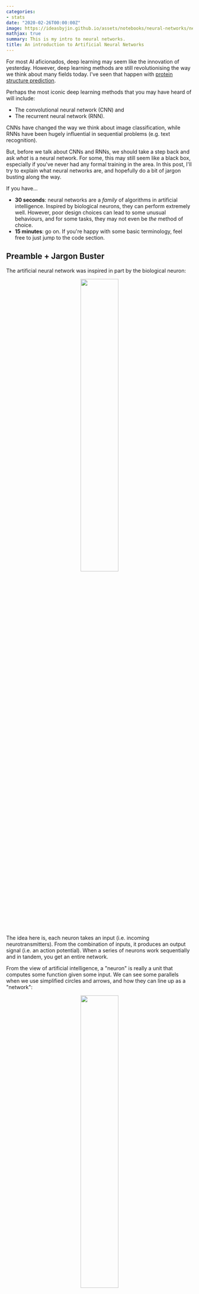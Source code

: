 ```yaml
---
categories:
- stats
date: "2020-02-26T00:00:00Z"
image: https://ideasbyjin.github.io/assets/notebooks/neural-networks/neuralnetwork.png
mathjax: true
summary: This is my intro to neural networks.
title: An introduction to Artificial Neural Networks
---
```


For most AI aficionados, deep learning may seem like the innovation of yesterday. However, deep learning methods are still revolutionising the way we think about many fields today. I've seen that happen with [protein structure prediction](https://www.nature.com/articles/s41586-019-1923-7).

Perhaps the most iconic deep learning methods that you may have heard of will include:
* The convolutional neural network (CNN) and 
* The recurrent neural network (RNN). 

CNNs have changed the way we think about image classification, while RNNs have been hugely influential in sequential problems (e.g. text recognition).

But, before we talk about CNNs and RNNs, we should take a step back and ask _what_ is a neural network. For some, this may still seem like a black box, especially if you've never had any formal training in the area. In this post, I'll try to explain what neural networks are, and hopefully do a bit of jargon busting along the way. 

If you have...
* **30 seconds**: neural networks are a _family_ of algorithms in artificial intelligence. Inspired by biological neurons, they can perform extremely well. However, poor design choices can lead to some unusual behaviours, and for some tasks, they may not even be _the_ method of choice.
* **15 minutes**: go on. If you're happy with some basic terminology, feel free to just jump to the code section.

## Preamble + Jargon Buster

The artificial neural network was inspired in part by the biological neuron:

<div style="text-align: center">
    <img src="https://upload.wikimedia.org/wikipedia/commons/4/44/Neuron3.png" width = "45%">
</div>


The idea here is, each neuron takes an input (i.e. incoming neurotransmitters). From the combination of inputs, it produces an output signal (i.e. an action potential). When a series of neurons work sequentially and in tandem, you get an entire network.

From the view of artificial intelligence, a "neuron" is really a unit that computes some function given some input. We can see some parallels when we use simplified circles and arrows, and how they can line up as a "network":

<div style="text-align: center">
    <img src="/assets/notebooks/neural-networks/neuralnetwork.png" width = "45%">
</div>


What makes neural networks special, in my view, are three things:

* **Neuron internals**: Each neuron can transform the input data. Once transformed, the data lies in a so-called hidden or "latent" space. In the original space, the data may not have had any obvious patterns, but in the latent representation, the data may show some neat patterns.
* **Backpropagation**: Using some neat calculus tricks, neural networks can be fine-tuned very well
* **Flexible architectures**: There are loads of ways to build networks to tailor for your type of data.

I've explained points 2 and 3 in more detail in the "Appendix" at the bottom. We'll explain point 1 as it's crucial.

### Neuron internals

To understand what we mean by 
> neural networks can transform the input data

We have to first review the humble linear regression - the "line of best fit".

$$ y = mx + b$$

The idea is that the predictor variable, $$y$$, is equivalent to a sum of the variable $$x$$ that's multiplied by some
value $$m$$, along with an adjusting constant, $$b$$.

You can expand the idea to have multiple types of $$x$$s and their associated multipliers. To make life easier, and to keep consistency with math textbook notation, let's rewrite

$$ y = m_1x_1 + m_2x_2 + ... + b $$

as 

$$ y = b_1x_1 + b_2x_2 + ... + b_0 $$

Each of these $$b_1, b_2, ... $$ are multipliers; or in neural network speak, the _weights_. They are also known as a
model's "parameters". By changing the $$b$$ values, the value of $$y$$ will change. 

The final term, $$b_0$$, is the intercept of the linear model, or _bias_ in neural network speak.

What neural networks do is to use the output of the linear regression, then apply _another_ mathematical function.

These functions are called _activation functions_. For example, the _sigmoid_ function

$$ S(y) = \dfrac{1}{1+e^{-y}} $$

is a non-linear function that transforms the output of the linear regression data into an S-shape.


```python
import numpy as np
import matplotlib.pyplot as plt

# Check out my matplotlib stylesheet!
plt.style.use("bbc")

fig, ax = plt.subplots(1,2)

# Let's just get 20 values from -10 to +10. (we do +11 here otherwise it stops at 9.)
y = np.arange(-10, 11)

def sigmoid(v):
    return 1./(1+np.exp(-1.*v))

ax[0].plot(y)
ax[1].plot(sigmoid(y))

ax[0].set_title("Value of y")
ax[1].set_title("Value of sigmoid(y)")

fig.set_size_inches((8,4))
```

<div style="text-align: center">
    <img src="/assets/notebooks/neural-networks/output_3_0.png" width = "55%">
</div>

Thus, a neuron with a **sigmoid** _activation function_ squishes the output of a linear regression into an S-curve within 0 and 1. If we repeat a similar type of logic across all neurons, the inputs will get transformed according to what we choose as the activation function. 

Once the data has been transformed by the activation function, this _transformed_ data can then be used as the input to a new group of neurons downstream! The downstream layer of neurons may or may not use the same activation function on the transformed data from the previous layer.

There's quite a few activation functions, and I've written a couple here for reference:

| Name | Equation | Range | What does it look like |
| ---- | -------- | ----- | ---------------------- |
| Linear | $$y$$ | $$-\infty, +\infty$$ | Just a straight diagonal line |
| Sigmoid | $$ S(y) = \dfrac{1}{1+e^{-y}} $$ | 0,1 | Shaped like an S curve |
| TanH | $$ tanh(y) $$ | -1,1 | Shaped like an S curve |
| Rectified Linear Unit (ReLu) | $$ Relu(y) = max(0,y) $$ | 0, $$\infty$$ |  Flat until y = 0, then diagonal |
| Softmax | $$ Softmax(y) = \dfrac{e^y}{\sum_{i=1}^{K} e^{y}} $$ | 0,1 | Shaped like an S curve |


```python
def tanh(v):
    return np.tanh(v)

def relu(v):
    return list(map(lambda _: max(0, _), v))

fig, axes = plt.subplots(2,2)
ax = axes.flatten()

ax[0].plot(y)
ax[1].plot(sigmoid(y))
ax[2].plot(tanh(y))
ax[3].plot(relu(y))

ax[0].set_title("Value of y")
ax[1].set_title("Value of sigmoid(y)")
ax[2].set_title("Value of tanh(y)")
ax[3].set_title("Value of Relu(y)")

fig.set_size_inches((8,8))
```

<div style="text-align: center">
    <img src="/assets/notebooks/neural-networks/output_5_0.png" width = "45%">
</div>


Now when we talk about neural networks, there is some jargon that's bound to float around. I'll leave this here for reference.

## Jargon Summary
* _Neuron_ : we refer to a neuron as one unit that computes some calculation.
* _Loss_ : a metric to describe how far we are off from the true value
* _Bias_ : the intercept
* _Weights_ : a series of multipliers for each variable
* _Activation function_ : a function that is applied to transform the output of a neuron

## The task at hand

To start, let's get some RNAseq data from GTEx. This diagram from [Nature](https://www.nature.com/articles/nature24277) just shows the huge diversity of the gene expression data sources.
Building on a [previous post](../../../2019/12/18/clustering-2.html) where I clustered gene expression levels using DBSCAN, let's try to use a supervised approach and predict the tissues instead.

![image](https://media.springernature.com/full/springer-static/image/art%3A10.1038%2Fnature24277/MediaObjects/41586_2017_Article_BFnature24277_Fig1_HTML.jpg)

### What are the use cases?
* If there is a loss of documentation, the gene expression pattern may tell us what tissue a sample is likely to be derived from.
* Determine if related tissues show similar expression profiles; vice-versa, do some genes behave in the same way across some tissues?
* Establish the boundaries of a "normal" or "healthy" tissue based on gene expression, allowing us to detect anomalies

## Data Prep

As I covered in my previous post, the GTEx gene expression data is pretty big. In fact, getting it all at once is not ideal. We're going to use some tricks:

* "Stream" the data – have a pointer to the data, but don't bring it in all at once.
* Use the most variably expressed genes - if a gene is expressed everywhere with low rates, or is only found in, say, one sample, it's not that informative.
* Use protein-coding genes.


```python
# Importing useful things

import pandas as pd
import matplotlib.pyplot as plt
from urllib.request import urlopen
from gzip import GzipFile
import io
import multiprocessing as mp
import numpy as np

# Some utility functions - feel free to skip
DECODE_CODEC = 'utf-8'

# This is the length of an Ensembl gene identifier which we'll use later.
ENSEMBL_LENGTH = 15

def stream_request(url):
    """
    Open a connection to some url, then stream data from it
    This has the advantage of:
    A. We don't have to wait for the entire file to download to do operations
    B. We can perform some operations on-the-fly
    """
    fh = urlopen(url)
    buffer = io.StringIO()
    
    for line in fh:
        decoded = line.decode(DECODE_CODEC)
        buffer.write(decoded)
    fh.close()
    
    # Reset the StringIO buffer to byte position 0
    buffer.seek(0)
    return buffer
    
def stream_request_to_pandas(url: str, sep: str = '\t') -> pd.DataFrame:
    streamed_buffer = stream_request(url)
    return pd.read_csv(streamed_buffer, sep = sep)
```


```python
# Stream in and read protein-coding genes from HGNC
geneUrl = "https://www.genenames.org/cgi-bin/download/custom?col=gd_app_sym&col=gd_pub_ensembl_id&status=Approved&hgnc_dbtag=on&order_by=gd_app_sym_sort&format=text&where=(gd_pub_chrom_map%20not%20like%20%27%25patch%25%27%20and%20gd_pub_chrom_map%20not%20like%20%27%25alternate%20reference%20locus%25%27)%0Aand%20gd_locus_type%20=%20%27gene%20with%20protein%20product%27&submit=submit"

# This is a short way to convert that URL into a table
gene_df = stream_request_to_pandas(geneUrl)

# Let's see what it looks like
gene_df.head()
```




<div>
<style scoped>
    .dataframe tbody tr th:only-of-type {
        vertical-align: middle;
    }

    .dataframe tbody tr th {
        vertical-align: top;
    }

    .dataframe thead th {
        text-align: right;
    }
</style>
<table border="1" class="dataframe">
  <thead>
    <tr style="text-align: right;">
      <th></th>
      <th>Approved symbol</th>
      <th>Ensembl gene ID</th>
    </tr>
  </thead>
  <tbody>
    <tr>
      <th>0</th>
      <td>A1BG</td>
      <td>ENSG00000121410</td>
    </tr>
    <tr>
      <th>1</th>
      <td>A1CF</td>
      <td>ENSG00000148584</td>
    </tr>
    <tr>
      <th>2</th>
      <td>A2M</td>
      <td>ENSG00000175899</td>
    </tr>
    <tr>
      <th>3</th>
      <td>A2ML1</td>
      <td>ENSG00000166535</td>
    </tr>
    <tr>
      <th>4</th>
      <td>A3GALT2</td>
      <td>ENSG00000184389</td>
    </tr>
  </tbody>
</table>
</div>




```python
# Keep a list of protein identifiers here
proteins = gene_df['Ensembl gene ID'].values
```

Now let's get that big GTEx file 


```python
# Open a handle onto the GTEx expression data
URL = "https://storage.googleapis.com/gtex_analysis_v8/rna_seq_data/GTEx_Analysis_2017-06-05_v8_RNASeQCv1.1.9_gene_tpm.gct.gz"
urlHandle = urlopen(URL)

fh = GzipFile(fileobj=urlHandle)

# ignore the first two lines as they contain shape of the file
_ = fh.readline()
_ = fh.readline()
```

From that big GTEx file, let's get the column names; this is in the third line of the file.


```python
header = fh.readline().decode(DECODE_CODEC).strip().split('\t')
```

Now, each line looks something like this:


```python
first_row = np.array(fh.readline().decode(DECODE_CODEC).strip().split('\t'))
columns = np.append( np.array([0,1]), np.random.randint(2, len(header), 20) )

pd.DataFrame([first_row[columns]], columns=np.array(header)[columns])
```




<div>
<style scoped>
    .dataframe tbody tr th:only-of-type {
        vertical-align: middle;
    }

    .dataframe tbody tr th {
        vertical-align: top;
    }

    .dataframe thead th {
        text-align: right;
    }
</style>
<table border="1" class="dataframe">
  <thead>
    <tr style="text-align: right;">
      <th></th>
      <th>Name</th>
      <th>Description</th>
      <th>GTEX-12WSF-0011-R7b-SM-5HL99</th>
      <th>GTEX-WYVS-2526-SM-3NMAT</th>
      
      <th>...</th>
      
      <th>GTEX-13OW7-0011-R4b-SM-5O9CX</th>
      <th>GTEX-VJYA-1826-SM-4KL1W</th>
    </tr>
  </thead>
  <tbody>
    <tr>
      <th>0</th>
      <td>ENSG00000223972.5</td>
      <td>DDX11L1</td>
      <td>0</td>
      <td>0</td>
      <td>...</td>
      <td>0</td>
      <td>0</td>
    </tr>
  </tbody>
</table>
<p>1 rows × 22 columns</p>
</div>



Okay, cool, so we now know that the third column onward just has numbers. The first column contains gene IDs.

Knowing this file format, let's get the most variable protein-coding genes. We'll also impose that at least half the samples have non-zero expression data. To assess variability, we're going to use a metric called mean absolute deviation, then store it. Another viable approach is calculating something like the entropy value.

Before we do so, we're going to log transform the data. GTEx data has lots of 0s, and TPM units can be out of scale.


```python
def get_gene_mad(values):
    """
    The mean absolute deviation is equal to avg( abs(x - avg) )
    """
    mu_x = np.mean(values)
    mad = np.mean(np.abs(values - mu_x))    
    return mad

def wrapper(index, line):
    """
    This is a function we'll call with a parallel pool connection.
    We ignore any line that contains non protein-coding genes
    """
    if index % 5000 == 0:
        print("Processing line {}".format(index))
        
    tokenised_line = line.decode(DECODE_CODEC).strip().split('\t')
    gene_id = tokenised_line[0][:ENSEMBL_LENGTH]
    
    # If it's not a protein-coding gene, let's ignore
    if gene_id not in proteins:
        return None
    
    numeric_values = np.array(tokenised_line[2:], dtype=float)
    array_cutoff = len(numeric_values) / 2.
    
    # If more than half the data is zero, then let's ignore
    if sum(numeric_values == 0) >= array_cutoff:
        return None
    
    numeric_values = np.log(numeric_values+1)
    mad = get_gene_mad(numeric_values)
    
    return gene_id, mad, tokenised_line
```

To see what log transformation can do, see this plot from my [previous post](../../../2019/12/18/clustering-2.html).


```python
keep_data = []
gene_mad = {}

# Close the previous connection
fh.close()

# Re-establish the connection, and skip the first three lines
urlHandle = urlopen(URL)
fh = GzipFile(fileobj=urlHandle)

print("Re-established connection, skipping 3 lines...")
[fh.readline() for i in range(3)]

# Let's parallelise this to make it faster
pool = mp.Pool(4)

# Let's get some results where we have just protein coding genes.
jobs = [pool.apply_async(wrapper, args=(i,line,)) for i,line in enumerate(fh) ]
results = [j.get() for j in jobs]
filtered_results = [ r for r in results if r is not None ]
del results
```

    Re-established connection, skipping 3 lines...
    Processing line 0
    ...
    Processing line 55000


Brilliant, now that we have our gene MAD values we can just select the top, say, 1000 genes.


```python
TOP = 1000
sorted_genes = sorted(filtered_results, key = lambda x: x[1], reverse=True)[:TOP]
```


```python
# Let's create a dataframe
df = pd.DataFrame(
    [ np.log(np.array(_[2][2:],float)+1) for _ in sorted_genes ],
    columns = header[2:],
    index = [ _[2][0] for _ in sorted_genes ]
)
df.head()
```




<div>
<style scoped>
    .dataframe tbody tr th:only-of-type {
        vertical-align: middle;
    }

    .dataframe tbody tr th {
        vertical-align: top;
    }

    .dataframe thead th {
        text-align: right;
    }
</style>
<table border="1" class="dataframe">
  <thead>
    <tr style="text-align: right;">
      <th></th>
      <th>GTEX-1117F-0226-SM-5GZZ7</th>
      <th>GTEX-1117F-0426-SM-5EGHI</th>
      <th>...</th>
      <th>GTEX-ZZPU-2626-SM-5E45Y</th>
      <th>GTEX-ZZPU-2726-SM-5NQ8O</th>
    </tr>
  </thead>
  <tbody>
    <tr>
      <th>ENSG00000175084.11</th>
      <td>4.326250</td>
      <td>9.315691</td>
      <td>...</td>
      <td>8.997889</td>
      <td>2.240710</td>
    </tr>
    <tr>
      <th>ENSG00000163017.13</th>
      <td>3.676301</td>
      <td>0.992881</td>
      <td>...</td>
      <td>1.218467</td>
      <td>1.942046</td>
    </tr>
    <tr>
      <th>ENSG00000129824.15</th>
      <td>0.657572</td>
      <td>0.301215</td>
      <td>...</td>
      <td>0.214224</td>
      <td>0.175381</td>
    </tr>
    <tr>
      <th>ENSG00000188257.10</th>
      <td>6.401751</td>
      <td>2.055661</td>
      <td>...</td>
      <td>4.836282</td>
      <td>6.042870</td>
    </tr>
    <tr>
      <th>ENSG00000133392.17</th>
      <td>4.576668</td>
      <td>2.816606</td>
      <td>...</td>
      <td>2.756840</td>
      <td>4.076181</td>
    </tr>
  </tbody>
</table>
<p>5 rows × 17382 columns</p>
</div>


#### Looking out for Batch Effects
While we have our top 1000 most variably expressed genes, there is a caveat! Gene expression data can be prone to batch effects (i.e. technical variation). To check for this behaviour, let's get some sample annotations.


```python
sample_url = "https://storage.googleapis.com/gtex_analysis_v8/annotations/GTEx_Analysis_v8_Annotations_SampleAttributesDS.txt"
sample_metadata = stream_request_to_pandas(sample_url)
subset = sample_metadata[sample_metadata['SAMPID'].isin(df.columns)].copy()

tissue_column = 'SMTSD'
batch_column = 'SMGEBTCH'

subset.iloc[:3][['SAMPID', tissue_column, batch_column]]
```




<div>
<style scoped>
    .dataframe tbody tr th:only-of-type {
        vertical-align: middle;
    }

    .dataframe tbody tr th {
        vertical-align: top;
    }

    .dataframe thead th {
        text-align: right;
    }
</style>
<table border="1" class="dataframe">
  <thead>
    <tr style="text-align: right;">
      <th></th>
      <th>SAMPID</th>
      <th>SMTSD</th>
      <th>SMGEBTCH</th>
    </tr>
  </thead>
  <tbody>
    <tr>
      <th>5</th>
      <td>GTEX-1117F-0226-SM-5GZZ7</td>
      <td>Adipose - Subcutaneous</td>
      <td>LCSET-4804</td>
    </tr>
    <tr>
      <th>6</th>
      <td>GTEX-1117F-0426-SM-5EGHI</td>
      <td>Muscle - Skeletal</td>
      <td>LCSET-4764</td>
    </tr>
    <tr>
      <th>7</th>
      <td>GTEX-1117F-0526-SM-5EGHJ</td>
      <td>Artery - Tibial</td>
      <td>LCSET-4764</td>
    </tr>
  </tbody>
</table>
</div>



We can see that each sample has an associated batch ID. We can colour our plot by the batch ID and the tissue:


```python
from sklearn.decomposition import PCA

sample_id_to_batch = subset[['SAMPID', batch_column]]
sample_id_to_tissue = subset[['SAMPID', tissue_column]]

pca = PCA()

# We take the transpose of our gene expression because otherwise PCA would find the samples that are most varied
# Rather than the genes that are most varied.
coords = pca.fit_transform(df.T.values)

fig, ax = plt.subplots(1,2)

special_tissue = 'Muscle - Skeletal'
tissue_dots = np.argwhere(sample_id_to_tissue[tissue_column]==special_tissue).flatten()

t1_name = "LCSET-4822"
t2_name = "LCSET-4824"
t3_name = "LCSET-4416"
t4_name = "LCSET-10515"

t1 = np.argwhere(sample_id_to_batch[batch_column]==t1_name).flatten() 
t2 = np.argwhere(sample_id_to_batch[batch_column]==t2_name).flatten()
t3 = np.argwhere(sample_id_to_batch[batch_column]==t3_name).flatten()

t4 = np.argwhere(sample_id_to_batch[batch_column]==t4_name).flatten()

t1_inter = np.intersect1d(t1, tissue_dots)
t2_inter = np.intersect1d(t2, tissue_dots)
t3_inter = np.intersect1d(t3, tissue_dots)
t4_inter = np.intersect1d(t4, tissue_dots)

ax[0].scatter(coords[:,0], coords[:,1], color = '#c3c3c3', alpha = 0.3)
ax[0].scatter(coords[tissue_dots,0], coords[tissue_dots,1], color = '#348abd', 
              label = special_tissue)

ax[1].scatter(coords[:,0], coords[:,1], color = '#c3c3c3', alpha = 0.3)
ax[1].scatter(coords[t1_inter,0], coords[t1_inter,1], color = 'green', label = "Batch {}".format(t1_name))
ax[1].scatter(coords[t2_inter,0], coords[t2_inter,1], color = '#a60628', label = "Batch {}".format(t2_name))
ax[1].scatter(coords[t3_inter,0], coords[t3_inter,1], color = '#ffd700', label = "Batch {}".format(t3_name))
ax[1].scatter(coords[t4_inter,0], coords[t4_inter,1], color = '#f58426', label = "Batch {}".format(t4_name))

ax[0].legend(loc='upper right')
ax[1].legend(loc='upper right')
fig.set_size_inches((10,5))
```

<div style="text-align: center">
    <img src="/assets/notebooks/neural-networks/output_29_1.png" width = "75%">
</div>

There does seem to be some level of batch effect, which we can adjust using tools like [ComBat](https://github.com/brentp/combat.py), but we won't do that here, and use the data as-is for simplicity.

## Coding up the NN

To code up our neural network, we are spoiled for choice - there's loads of solutions (TensorFlow, PyTorch), but the simplest framework in my mind is Keras. One of the advantages of Keras is that it is very easy to read, and covers a a good range of use cases (e.g. convolutional layers). To train a neural network to predict the tissue that a gene belongs to, we need to know which tissue the sample is from (i.e. the truth).


```python
subset.iloc[:3][['SAMPID', tissue_column]]
```




<div>
<style scoped>
    .dataframe tbody tr th:only-of-type {
        vertical-align: middle;
    }

    .dataframe tbody tr th {
        vertical-align: top;
    }

    .dataframe thead th {
        text-align: right;
    }
</style>
<table border="1" class="dataframe">
  <thead>
    <tr style="text-align: right;">
      <th></th>
      <th>SAMPID</th>
      <th>SMTSD</th>
    </tr>
  </thead>
  <tbody>
    <tr>
      <th>5</th>
      <td>GTEX-1117F-0226-SM-5GZZ7</td>
      <td>Adipose - Subcutaneous</td>
    </tr>
    <tr>
      <th>6</th>
      <td>GTEX-1117F-0426-SM-5EGHI</td>
      <td>Muscle - Skeletal</td>
    </tr>
    <tr>
      <th>7</th>
      <td>GTEX-1117F-0526-SM-5EGHJ</td>
      <td>Artery - Tibial</td>
    </tr>
  </tbody>
</table>
</div>



Since our data is arranged in the format of _genes $$\times$$ samples_ , we are going to transpose the matrix. This is because we want the neural network to take, the expression profile _per sample_ as opposed to _per gene_. 
This way, it'll predict what tissue we should assign for a particular sample.


```python
# Get a dictionary of sample id to tissue site
sample_to_tissue = dict(subset[['SAMPID', tissue_column]].values)

# Get the tranposed matrix and subset a few columns for preview
mat = df.T
mat['TissueSite'] = [ sample_to_tissue[ix] for ix in mat.index ]
mat[ list(mat.columns[:3]) + ['TissueSite'] ]
```




<div>
<style scoped>
    .dataframe tbody tr th:only-of-type {
        vertical-align: middle;
    }

    .dataframe tbody tr th {
        vertical-align: top;
    }

    .dataframe thead th {
        text-align: right;
    }
</style>
<table border="1" class="dataframe">
  <thead>
    <tr style="text-align: right;">
      <th></th>
      <th>ENSG00000175084.11</th>
      <th>ENSG00000163017.13</th>
      <th>ENSG00000129824.15</th>
      <th>TissueSite</th>
    </tr>
  </thead>
  <tbody>
    <tr>
      <th>GTEX-1117F-0226-SM-5GZZ7</th>
      <td>4.326250</td>
      <td>3.676301</td>
      <td>0.657572</td>
      <td>Adipose - Subcutaneous</td>
    </tr>
    <tr>
      <th>GTEX-1117F-0426-SM-5EGHI</th>
      <td>9.315691</td>
      <td>0.992881</td>
      <td>0.301215</td>
      <td>Muscle - Skeletal</td>
    </tr>
    <tr>
      <th>GTEX-1117F-0526-SM-5EGHJ</th>
      <td>7.279319</td>
      <td>5.838313</td>
      <td>0.657520</td>
      <td>Artery - Tibial</td>
    </tr>
    <tr>
      <th>...</th>
      <td>...</td>
      <td>...</td>
      <td>...</td>
      <td>...</td>
    </tr>
    <tr>
      <th>GTEX-ZZPU-2626-SM-5E45Y</th>
      <td>8.997889</td>
      <td>1.218467</td>
      <td>0.214224</td>
      <td>Muscle - Skeletal</td>
    </tr>
    <tr>
      <th>GTEX-ZZPU-2726-SM-5NQ8O</th>
      <td>2.240710</td>
      <td>1.942046</td>
      <td>0.175381</td>
      <td>Adipose - Subcutaneous</td>
    </tr>
  </tbody>
</table>
<p>17382 rows × 4 columns</p>
</div>



### Applying the Neural Network

Now that we have a filtered dataset to work with (finally), we can now train a neural network. Each neural network can be described in terms of its "layers". Each layer essentially represents a set of neurons. There are three types of layers that we'll have in our network today:

* The input layer - a set of neurons that just emit the gene expression data
* The hidden layer - a set of neurons that take the gene expression values and transforms it
* The output layer - a set of neurons that predict what tissue it belongs to.

To illustrate this idea, it looks something like this:

<div style="text-align: center">
    <img src="/assets/notebooks/neural-networks/neuralnetwork-setup.png" width = "45%">
</div>

That sounds fairly easy, right? Let's set up our model using [Keras](https://keras.io/):


```python
# This is the simplest type of neural network setup
from keras.models import Sequential

# Dense layers
from keras.layers import Dense

# Function to convert tissue labels to a series of 1s and 0s
from keras.utils import to_categorical

# Convert the tissue labels to a Keras-friendly set of 1s and 0s

# Get the actual tissues
tissue_labels = mat[mat.columns[-1]]

# Get a mapping between tissue name and some random integer
tissue_labels_int = dict([ (v,i) for i,v in enumerate(set(tissue_labels)) ])

# Reverse this as well - it'll be useful for later.
tissue_labels_rev = dict([ (v,k) for k,v in tissue_labels_int.items() ])

# Convert the entire column to the mapped integer
tissue_labels_encoded = [tissue_labels_int[t] for t in tissue_labels]

# Convert to a Keras-friendly label set of 1s and 0s
labels = to_categorical(tissue_labels_encoded, num_classes=len(set(tissue_labels)))

# This will be useful for later.
indices = list(range(len(labels)))
```

Our "hidden" layer, which does the bulk of the computation, will be taking in the gene expression data across all samples, then apply the _activation function_. Now, deciding the precise architecture for this problem is somewhat subjective. There's no real guide (as far as I'm aware!) that recommends how many neurons should go in a particular layer, or how many layers there should be, full stop. Lots of this is about experimentation!

In this case, I'm going to have *one* hidden layer that takes the expression values of a 1000 genes, then compresses it into 200 "latent" genes using the ReLu activation function. During the development of this notebook, I also toyed with having two hidden layers (one with TanH activation, and the second with ReLu).


```python
layer1_squish = 400
layer2_squish = 200

# Initialise our model
model = Sequential()

# Add one layer to fit in the data
model.add(Dense(layer2_squish, input_shape=(len(mat.columns[:-1]),), activation='relu'))

### Alternative setup
# model.add(Dense(layer1_squish, input_shape=(len(mat.columns[:-1]),), activation='tanh'))
# model.add(Dense(layer2_squish, input_shape=(layer1_squish,), activation='relu'))

```

To cap it off, I will have an output layer that uses the Softmax function. This is an activation function that is useful for categorical data, and can assign a value between 0 to 1 - essentially acting as a value that acts like a probability.

Finally I will compile the model by:
* Using the stochastic gradient descent (SGD) optimiser - details for another time.
* A categorical cross-entropy loss function. This is essentially a function that tells the neural network how well it's doing with respect to the true labels. The job of the neural network is to minimise this loss using SGD.


```python
# Add one layer to do the prediction
model.add(Dense(len(set(tissue_labels)), input_shape=(layer2_squish,), activation = 'softmax'))

# Compile the model
model.compile(
    optimizer='sgd',
    loss='categorical_crossentropy',
    metrics=['accuracy']
)
```

Now that we got the model set up, what we'll do now is to split the data into a training and test set:


```python
from sklearn.model_selection import train_test_split

# Split to a 75/25 split using sklearn
train_x, test_x, train_y, test_y = train_test_split(mat, indices, random_state = 42)
```

Let's run the model on our training data. For training, we are going to set up so that...

* 400 examples are used for training at a time - this is called the "mini batch" strategy that helps speed things up
* Run 50 epochs, or iterations.


```python
# Let's run the model and run 50 iterations
model.fit(train_x[train_x.columns[:-1]].values , labels[train_y], epochs=50, batch_size = 400)
```

    Epoch 1/50
    13036/13036 [==============================] - 0s 32us/step - loss: 2.5404 - accuracy: 0.4580
    Epoch 2/50
    13036/13036 [==============================] - 0s 18us/step - loss: 1.0165 - accuracy: 0.7234
    Epoch 3/50
    13036/13036 [==============================] - 0s 21us/step - loss: 0.7074 - accuracy: 0.8045
    ...
    Epoch 48/50
    13036/13036 [==============================] - 0s 17us/step - loss: 0.1502 - accuracy: 0.9581
    Epoch 49/50
    13036/13036 [==============================] - 0s 18us/step - loss: 0.1515 - accuracy: 0.9571
    Epoch 50/50
    13036/13036 [==============================] - 0s 17us/step - loss: 0.1487 - accuracy: 0.9595

    <keras.callbacks.callbacks.History at 0x62601afd0>

This is seriously impressive. The neural network starts out with 45.8% accuracy, but eventually climbs to
95.95% accuracy in assigning the correct tissue. Shall we see how it does on the test set?


```python
# Get Keras' own evaluation
model.evaluate(test_x[test_x.columns[:-1]], labels[test_y])
```

     4346/4346 [==============================] - 0s 39us/step

    [0.18317752908546694, 0.944086492061615]



Okay, so Keras says that it achieved a 94.4% accuracy on the test set. We can double check just to be sure.


```python
# Predict the classes given test set data
predictions = model.predict_classes(test_x[test_x.columns[:-1]])

# Map the predictions back to a tissue name
predictions_to_string = [ tissue_labels_rev[p] for p in predictions  ]

truth = test_x["TissueSite"]
pred_frame = pd.DataFrame(zip(truth, predictions_to_string), columns = ["True Tissue", "Predicted Tissue"])

# Let's see how many are incorrect
pred_frame[pred_frame['True Tissue'] != pred_frame['Predicted Tissue']].shape

# Plot a confusion matrix
ax_len = len(set(truth))
lookup = dict([ (v,i) for i,v in enumerate(set(truth)) ])
mat = np.zeros((ax_len, ax_len))

for a,b in zip(truth, predictions_to_string):
    index_x, index_y = lookup[a], lookup[b]
    mat[index_x, index_y] += 1

normalised_mat = mat/np.sum(mat,axis=1)

plt.imshow(normalised_mat, cmap = "Blues", interpolation = "nearest")
plt.axis("off")
```

<div style="text-align: center">
    <img src="/assets/notebooks/neural-networks/output_52_1.png" width = "65%">
</div>

    (218, 2)

So in over 4346 samples to predict, the neural network only got 218 incorrect! We can also see this visually
in that coloured squares are predominantly found along the diagonal, suggesting that the true and predicted labels agree
with each other.      

### Benchmarking
As a comparison, we can run a random forest for comparison. To get a refresher, check out my [previous post
on random forests](../../../2019/11/01/supervised.html).


```python
from sklearn.ensemble import RandomForestClassifier
from sklearn.linear_model import LogisticRegression

rfc = RandomForestClassifier()
rfc.fit(train_x[train_x.columns[:-1]].values, tissue_labels[train_y])
```




    RandomForestClassifier(bootstrap=True, ccp_alpha=0.0, class_weight=None,
                           criterion='gini', max_depth=None, max_features='auto',
                           max_leaf_nodes=None, max_samples=None,
                           min_impurity_decrease=0.0, min_impurity_split=None,
                           min_samples_leaf=1, min_samples_split=2,
                           min_weight_fraction_leaf=0.0, n_estimators=100,
                           n_jobs=None, oob_score=False, random_state=None,
                           verbose=0, warm_start=False)




```python
rf_predictions = rfc.predict(test_x[test_x.columns[:-1]].values)
```


```python
truth = test_x["TissueSite"]
pred_frame_rf = pd.DataFrame(zip(truth, rf_predictions), columns = ["True Tissue", "Predicted Tissue (RF)"])

# Let's see how many are incorrect
pred_frame_rf[pred_frame_rf['True Tissue'] != pred_frame_rf['Predicted Tissue (RF)']].shape
```

    (205, 2)



This means the random forest had a 95.3% accuracy on the test set!

### Interpretation

Hmm, interesting. So for the super hopeful, this result may seem like a surprise. How, or even why, is the random forest superior in this case? There are some things to be said here...

* The neural network that we've implemented is fairly basic. We only have one hidden layer, and for some applications, having more hidden layers can be a good way to increase accuracy. This could be one of those cases.
    * Possible solution: implement more layers.
* The choice of the activation function can be influential; we haven't exhaustively tested them here.
    * Possible solution: assess the impact of ReLU vs. Elu vs. Tanh... etc.
* Random forests are remarkably good at detecting which features are most important for class discrimination. This is possible because the random forest does lots and lots of sampling to figure out the most pertinent feature sets.
    * Possible solution: allow the neural network to train for a longer time (epochs) to determine the more relevant features in the dataset.
* The data itself could have other non-linear patterns that we have not fully exploited - anywhere from transforming the data (e.g. applying a kernel), to leveraging similar genes, are all options here.


## Conclusions
What next? Maybe for another time I'll cover more detailed neural network architectures, and how they can be used for other types of problems. While the genes were not ordered in a particular way, another possibility is to order them in a certain manner that makes the gene expression matrix amenable to other deep learning methods like the convolutional neural network. Or we can even explore using [autoencoders to cluster gene expression data](https://www.nature.com/articles/s42256-019-0037-0).

For now, this is a wrap, and see you next time!

## Appendix

### 2. Optimisation of weights

If you're familiar with the mathematical theory behind linear regression, you would know that it's essentially finding a line that minimises the residuals, or _errors_ , of the prediction against your observations. This is done by (long story short) some fancy matrix algebra along the lines of

$$ \beta = (X^TX)^{-1}X^Ty $$

For neural networks, we often define a method to quantify that error in the form of a _loss function_. Essentially, this loss function states how far the prediction is from the true value that we're trying to predict. There are loss functions for various types of data we want to predict. For instance, if we're predicting what class a data point belongs to (i.e. a classification problem), we can use _cross-entropy_, or when we are predicting a continuous value (e.g. length of a throw given some conditions), then we can use _mean absolute error_, etc.

Whatever the loss function, neural networks use a technique called _backpropagation_ which takes the derivative of the loss function **with respect to the weights**. We use the derivative because this tells us how much the value of the loss function changes when we change the weights. Neat, right? These derivatives can then be used by optimisation algorithms like gradient descent.

If you're familiar with calculus notations, we're effectively trying to evaluate

$$ \dfrac{\partial L}{\partial w} $$ 

which is then used to update the weights,

$$ w \leftarrow w + \alpha \dfrac{\partial L}{\partial w} $$

where $$\alpha$$ represents a "learning rate" to help convergence. While backpropagation is powerful, it doesn't really carry a biological meaning. The implication here is that somehow we feed things backward to tell an upstream neuron how wrong it was.

### 3. Many, many different architectures

Why is it that "neural networks" always seem to headline insane prediction successes? That's because neural networks can be flexibly constructed for different data types. For example,

* Convolutional neural networks use a 2D-set up of neurons to perceive a wider "field" of data - this is particularly useful for images.
* Recurrent neural networks have a repeated, sequential structure that's suited for speech / text.
* Even traditional "feed-forward" neural networks, like one we'll code today, can use tricks like "dropout" to ensure that there isn't a huge over-fit to the data.

This is a section that deserves a post on its own!
